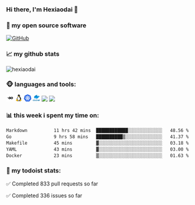 ### Hi there, I'm Hexiaodai 👋

### 🎉 my open source software

[![GitHub](https://img.shields.io/github/stars/hexiaodai/fence?logo=github&labelColor=495867&color=495867)](https://github.com/hexiaodai/fence)


### 📈 my github stats

<p align="left"> <img src="https://github-readme-stats.vercel.app/api?username=hexiaodai&show_icons=true" alt="hexiaodai" /> </p>


### 🐵 languages and tools:

<code><img height="20" src="https://raw.githubusercontent.com/github/explore/80688e429a7d4ef2fca1e82350fe8e3517d3494d/topics/go/go.png"></code>
<code><img height="20" src="https://raw.githubusercontent.com/github/explore/80688e429a7d4ef2fca1e82350fe8e3517d3494d/topics/linux/linux.png"></code>
<code><img height="20" src="https://raw.githubusercontent.com/github/explore/01ea2a586e5da744792d0ccfce2f68b861f29301/topics/kubernetes/kubernetes.png"></code>
<code><img height="20" src="https://raw.githubusercontent.com/github/explore/80688e429a7d4ef2fca1e82350fe8e3517d3494d/topics/docker/docker.png"></code>
<code><img height="20" src="https://avatars.githubusercontent.com/u/23534644?s=200&v=4"></code>
<code><img height="20" src="https://avatars.githubusercontent.com/u/18700703?s=200&v=4"></code>


### 📊 this week i spent my time on:
<!--START_SECTION:waka-->

```txt
Markdown          11 hrs 42 mins  ████████████░░░░░░░░░░░░░   48.56 %
Go                9 hrs 58 mins   ██████████▒░░░░░░░░░░░░░░   41.37 %
Makefile          45 mins         ▓░░░░░░░░░░░░░░░░░░░░░░░░   03.18 %
YAML              43 mins         ▓░░░░░░░░░░░░░░░░░░░░░░░░   03.00 %
Docker            23 mins         ▒░░░░░░░░░░░░░░░░░░░░░░░░   01.63 %
```

<!--END_SECTION:waka-->


### 🚧 my todoist stats:

<!-- TODO-IST:START -->
<!-- 🌸  Completed 0 tasks today -->
✅  Completed 833 pull requests so far

✅  Completed 336 issues so far
<!-- TODO-IST:END -->
